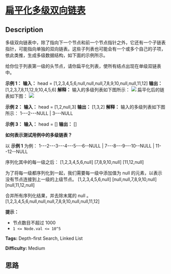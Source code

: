 # [扁平化多级双向链表][title]

## Description

多级双向链表中，除了指向下一个节点和前一个节点指针之外，它还有一个子链表指针，可能指向单独的双向链表。这些子列表也可能会有一个或多个自己的子项，依此类推，生成多级数据结构，如下面的示例所示。

给你位于列表第一级的头节点，请你扁平化列表，使所有结点出现在单级双链表中。



**示例 1：**
            **输入：** head = [1,2,3,4,5,6,null,null,null,7,8,9,10,null,null,11,12]    **输出：** [1,2,3,7,8,11,12,9,10,4,5,6]    **解释：**    输入的多级列表如下图所示：        ![](https://assets.leetcode-cn.com/aliyun-lc-upload/uploads/2018/10/12/multilevellinkedlist.png)        扁平化后的链表如下图：        ![](https://assets.leetcode-cn.com/aliyun-lc-upload/uploads/2018/10/12/multilevellinkedlistflattened.png)    

**示例 2：**
            **输入：** head = [1,2,null,3]    **输出：** [1,3,2]    **解释：** 输入的多级列表如下图所示：          1---2---NULL      |      3---NULL    

**示例 3：**
            **输入：** head = []    **输出：** []    



**如何表示测试用例中的多级链表？**

以 **示例 1** 为例：
             1---2---3---4---5---6--NULL             |             7---8---9---10--NULL                 |                 11--12--NULL

序列化其中的每一级之后：
            [1,2,3,4,5,6,null]    [7,8,9,10,null]    [11,12,null]    

为了将每一级都序列化到一起，我们需要每一级中添加值为 null 的元素，以表示没有节点连接到上一级的上级节点。
            [1,2,3,4,5,6,null]    [null,null,7,8,9,10,null]    [null,11,12,null]    

合并所有序列化结果，并去除末尾的 null 。
            [1,2,3,4,5,6,null,null,null,7,8,9,10,null,null,11,12]



**提示：**

  * 节点数目不超过 1000
  * `1 <= Node.val <= 10^5`


**Tags:** Depth-first Search, Linked List

**Difficulty:** Medium

## 思路

[title]: https://leetcode-cn.com/problems/flatten-a-multilevel-doubly-linked-list
